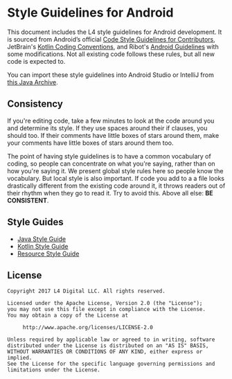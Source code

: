 # Style Guidelines for Android
This document includes the L4 style guidelines for Android development. It is sourced from Android’s official [Code Style Guidelines for Contributors](https://source.android.com/source/code-style.html), JetBrain's [Kotlin Coding Conventions](http://kotlinlang.org/docs/reference/coding-conventions.html), and Ribot's [Android Guidelines](https://github.com/ribot/android-guidelines/blob/master/project_and_code_guidelines.md) with some modifications. Not all existing code follows these rules, but all new code is expected to. 

You can import these style guidelines into Android Studio or IntelliJ from [this Java Archive](L4_Styles.jar).

## Consistency
If you're editing code, take a few minutes to look at the code around you and determine its style. If they use spaces around their if clauses, you should too. If their comments have little boxes of stars around them, make your comments have little boxes of stars around them too.

The point of having style guidelines is to have a common vocabulary of coding, so people can concentrate on what you're saying, rather than on how you're saying it. We present global style rules here so people know the vocabulary. But local style is also important. If code you add to a a file looks drastically different from the existing code around it, it throws readers out of their rhythm when they go to read it. Try to avoid this. Above all else: **BE CONSISTENT**. 

## Style Guides
* [Java Style Guide](JavaStyleGuide.md)
* [Kotlin Style Guide](KotlinStyleGuide.md)
* [Resource Style Guide](ResourceStyleGuide.md)

## License
    Copyright 2017 L4 Digital LLC. All rights reserved.

    Licensed under the Apache License, Version 2.0 (the "License");
    you may not use this file except in compliance with the License.
    You may obtain a copy of the License at

         http://www.apache.org/licenses/LICENSE-2.0

    Unless required by applicable law or agreed to in writing, software
    distributed under the License is distributed on an "AS IS" BASIS,
    WITHOUT WARRANTIES OR CONDITIONS OF ANY KIND, either express or implied.
    See the License for the specific language governing permissions and
    limitations under the License.